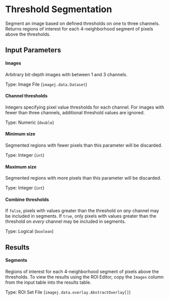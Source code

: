 Threshold Segmentation
======================

Segment an image based on defined thresholds on one to three
channels. Returns regions of interest for each 4-neighborhood
segment of pixels above the thresholds.

Input Parameters
----------------

#### Images

Arbitrary bit-depth images with between 1 and 3 channels.

Type: Image File (`imagej.data.Dataset`)

#### Channel thresholds

Integers specifying pixel value thresholds for each channel.
For images with fewer than three channels, additional
threshold values are ignored.

Type: Numeric (`double`)

#### Minimum size

Segmented regions with fewer pixels than this parameter
will be discarded.

Type: Integer (`int`)

#### Maximum size

Segmented regions with more pixels than this parameter
will be discarded.

Type: Integer (`int`)

#### Combine thresholds

If `false`, pixels with values greater than the threshold
on *any* channel may be included in segments. If `true`,
only pixels with values greater than the threshold on
*every* channel may be included in segments.

Type: Logical (`boolean`)

Results
-------

#### Segments

Regions of interest for each 4-neighborhood
segment of pixels above the thresholds.
To view the results using the ROI Editor,
copy the `Images` column from the input
table into the results table.

Type: ROI Set File (`imagej.data.overlay.AbstractOverlay[]`)
